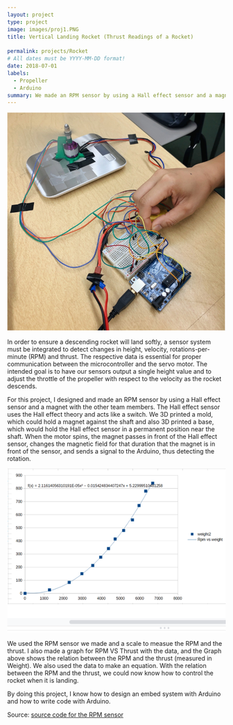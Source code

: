 ```yaml
---
layout: project
type: project
image: images/proj1.PNG
title: Vertical Landing Rocket (Thrust Readings of a Rocket)

permalink: projects/Rocket
# All dates must be YYYY-MM-DD format!
date: 2018-07-01
labels:
  - Propeller
  - Arduino
summary: We made an RPM sensor by using a Hall effect sensor and a magnet for the Vericle Landing Rocket.
---
```


<div class="ui small rounded images">
  <img class="ui small floated image" src="../images/proj1.PNG">
  
  
</div>

In order to ensure a descending rocket will land softly, a sensor system must be integrated to detect changes in height, velocity, rotations-per-minute (RPM) and thrust. The respective data is essential for proper communication between the microcontroller and the servo motor. The intended goal is to have our sensors output a single height value and to adjust the throttle of the propeller with respect to the velocity as the rocket descends.


For this project, I designed and made an RPM sensor by using a Hall effect sensor and a magnet with the other team members. The Hall effect sensor uses the Hall effect theory and acts like a switch. We 3D printed a mold, which could hold a magnet against the shaft and also 3D printed a base, which would hold the Hall effect sensor in a permanent position near the shaft. When the motor spins, the magnet passes in front of the Hall effect sensor, changes the magnetic field for that duration that the magnet is in front of the sensor, and sends a signal to the Arduino, thus detecting the rotation. 

<div class="ui large rounded images">
  
 <img class="ui large center image" src="../images/proj1-2.PNG">
 
</div>

We used the RPM sensor we made and a scale to measue the RPM and the thrust. I also made a graph for RPM VS Thrust with the data, and the Graph above shows the relation between the RPM and the thrust (measured in Weight).  We also used the data to make an equation.  With the relation between the RPM and the thrust, we could now know how to control the rocket when it is landing.

By doing this project, I know how to design an embed system with Arduino and how to write code with Arduino.



Source: <a href="https://github.com/Ray4898/Ray4898.github.io/blob/master/RPM.ino"><i class="large github icon "></i>source code for the RPM sensor</a>







